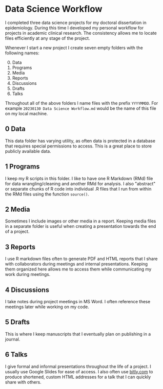 # Data Science Workflow

I completed three data science projects for my doctoral dissertation in epidemiology. During this time I developed my personal workflow for projects in academic clinical research. The consistency allows me to locate files efficiently at any stage of the project.

Whenever I start a new project I create seven empty folders with the following names:

0. Data
1. Programs
2. Media
3. Reports
4. Discussions
5. Drafts
6. Talks

Throughout all of the above folders I name files with the prefix `YYYYMMDD`. For example `20230130 Data Science Workflow.md` would be the name of this file on my local machine.


## 0 Data

This data folder has varying utility, as often data is protected in a database that requires special permissions to access. This is a great place to store publicly available data.


## 1 Programs

I keep my R scripts in this folder. I like to have one R Markdown (RMd) file for data wrangling/cleaning and another RMd for analysis. I also "abstract" or separate chunks of R code into individual .R files that I run from within the RMd files using the function `source()`.  


## 2 Media

Sometimes I include images or other media in a report. Keeping media files in a separate folder is useful when creating a presentation towards the end of a project.  


## 3 Reports

I use R markdown files often to generate PDF and HTML reports that I share with collaborators during meetings and internal presentations. Keeping them organized here allows me to access them while communicating my work during meetings.


## 4 Discussions

I take notes during project meetings in MS Word. I often reference these meetings later while working on my code.


## 5 Drafts

This is where I keep manuscripts that I eventually plan on publishing in a journal.


## 6 Talks

I give formal and informal presentations throughout the life of a project. I usually use Google Slides for ease of access. I also often use [bitly.com](https://bitly.com/) to produce shortened, custom HTML addresses for a talk that I can quickly share with others.
